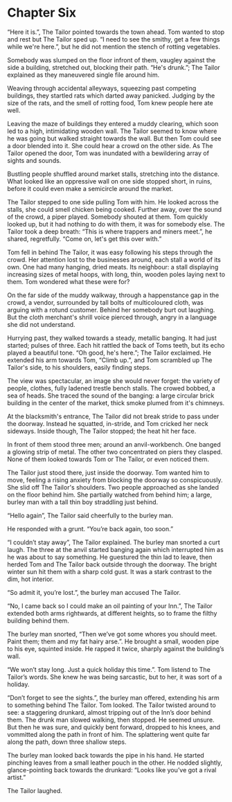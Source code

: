# Chapter Six

“Here it is.”, The Tailor pointed towards the town ahead. Tom wanted to stop and rest but The Tailor sped up. “I need to see the smithy, get a few things while we're here.”, but he did not mention the stench of rotting vegetables.

Somebody was slumped on the floor infront of them, vaugley against the side a building, stretched out, blocking their path. “He's drunk.”; The Tailor explained as they maneuvered single file around him.

Weaving through accidental alleyways, squeezing past competing buildings, they startled rats which darted away panicked. Judging by the size of the rats, and the smell of rotting food, Tom knew people here ate well.

Leaving the maze of buildings they entered a muddy clearing, which soon led to a high, intimidating wooden wall. The Tailor seemed to know where he was going but walked straight towards the wall. But then Tom could see a door blended into it. She could hear a crowd on the other side. As The Tailor opened the door, Tom was inundated with a bewildering array of sights and sounds.

Bustling people shuffled around market stalls, stretching into the distance. What looked like an oppressive wall on one side stopped short, in ruins, before it could even make a semicircle around the market.

The Tailor stepped to one side pulling Tom with him. He looked across the stalls, she could smell chicken being cooked. Further away, over the sound of the crowd, a piper played. Somebody shouted at them. Tom quickly looked up, but it had nothing to do with them, it was for somebody else. The Tailor took a deep breath: “This is where trappers and miners meet.”, he shared, regretfully. “Come on, let's get this over with.”

Tom fell in behind The Tailor, it was easy following his steps through the crowd. Her attention lost to the businesses around, each stall a world of its own. One had many hanging, dried meats. Its neighbour: a stall displaying increasing sizes of metal hoops, with long, thin, wooden poles laying next to them. Tom wondered what these were for?

On the far side of the muddy walkway, through a happenstance gap in the crowd, a vendor, surrounded by tall bolts of multicoloured cloth, was arguing with a rotund customer. Behind her somebody burt out laughing. But the cloth merchant's shrill voice pierced through, angry in a language she did not understand.

Hurrying past, they walked towards a steady, metallic banging. It had just started; pulses of three. Each hit rattled the back of Toms teeth, but its echo played a beautiful tone. “Oh good, he's here.”; The Tailor exclaimed. He extended his arm towards Tom, “Climb up.”, and Tom scrambled up The Tailor's side, to his shoulders, easily finding steps. 

The view was spectacular, an image she would never forget: the variety of people, clothes, fully ladened trestle bench stalls. The crowed bobbed, a sea of heads. She traced the sound of the banging: a large circular brick building in the center of the market, thick smoke plumed from it's chimneys. 

At the blacksmith's entrance, The Tailor did not break stride to pass under the doorway. Instead he squatted, in-stride, and Tom cricked her neck sideways. Inside though, The Tailor stopped; the heat hit her face. 

In front of them stood three men; around an anvil-workbench. One banged a glowing strip of metal. The other two concentrated on piers they clasped. None of them looked towards Tom or The Tailor, or even noticed them.

The Tailor just stood there, just inside the doorway. Tom wanted him to move, feeling a rising anxiety from blocking the doorway so conspicuously. She slid off The Tailor's shoulders. Two people approached as she landed on the floor behind him. She partially watched from behind him; a large, burley man with a tall thin boy straddling just behind.

“Hello again”, The Tailor said cheerfully to the burley man.

He responded with a grunt. “You’re back again, too soon.”

“I couldn’t stay away”, The Tailor explained. The burley man snorted a curt laugh. The three at the anvil started banging again which interrupted him as he was about to say something. He guestured the thin lad to leave, then herded Tom and The Tailor back outside through the doorway. The bright winter sun hit them with a sharp cold gust. It was a stark contrast to the dim, hot interior.

“So admit it, you’re lost.”, the burley man accused The Tailor.

“No, I came back so I could make an oil painting of your Inn.”, The Tailor extended both arms rightwards, at different heights, so to frame the filthy building behind them.

The burley man snorted, “Then we’ve got some whores you should meet. Paint them; them and my fat hairy arse.”. He brought a small, wooden pipe to his eye, squinted inside. He rapped it twice, sharply against the building’s wall.

“We won’t stay long. Just a quick holiday this time.”. Tom listend to The Tailor’s words. She knew he was being sarcastic, but to her, it was sort of a holiday.

“Don’t forget to see the sights.”, the burley man offered, extending his arm to something behind The Tailor. Tom looked. The Tailor twisted around to see: a staggering drunkard, almost tripping out of the Inn’s door behind them. The drunk man slowed walking, then stopped. He seemed unsure. But then he was sure, and quickly bent forward, dropped to his knees, and vommitted along the path in front of him. The splattering went quite far along the path, down three shallow steps.

The burley man looked back towards the pipe in his hand. He started pinching leaves from a small leather pouch in the other. He nodded slightly, glance-pointing back towards the drunkard: “Looks like you’ve got a rival artist.”

The Tailor laughed.
